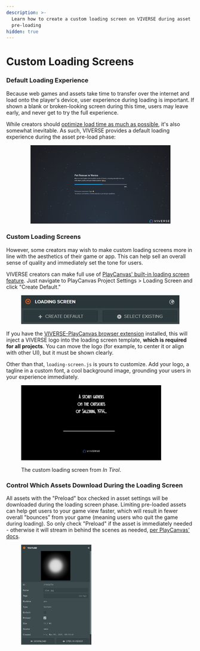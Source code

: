 ```yaml
---
description: >-
  Learn how to create a custom loading screen on VIVERSE during asset
  pre-loading
hidden: true
---
```


# Custom Loading Screens

### Default Loading Experience

Because web games and assets take time to transfer over the internet and load onto the player's device, user experience during loading is important. If shown a blank or broken-looking screen during this time, users may leave early, and never get to try the full experience.

While creators should [optimize load time as much as possible](https://developer.playcanvas.com/user-manual/optimization/load-time/), it's also somewhat inevitable. As such, VIVERSE provides a default loading experience during the asset pre-load phase:

<div align="center"><figure><img src="../../.gitbook/assets/image (1).png" alt="" width="375"><figcaption></figcaption></figure></div>

### Custom Loading Screens

However, some creators may wish to make custom loading screens more in line with the aesthetics of their game or app. This can help sell an overall sense of quality and immediately set the tone for users.

VIVERSE creators can make full use of [PlayCanvas' built-in loading screen feature](https://developer.playcanvas.com/user-manual/editor/launch-page/loading-screen/). Just navigate to PlayCanvas Project Settings > Loading Screen and click "Create Default."

<figure><img src="../../.gitbook/assets/loading-screen-settings-d2a07d4f515566a1b4b0126f923419b0.png" alt=""><figcaption></figcaption></figure>

If you have the [VIVERSE-PlayCanvas browser extension](https://docs.viverse.com/playcanvas-sdk/playcanvas-extension-setup#playcanvas-extension-download) installed, this will inject a VIVERSE logo into the loading screen template, **which is required for all projects**. You can move the logo (for example, to center it or align with other UI), but it must be shown clearly.

Other than that, `loading-screen.js` is yours to customize. Add your logo, a tagline in a custom font, a cool background image, grounding your users in your experience immediately.&#x20;

<figure><img src="../../.gitbook/assets/image (4).png" alt="" width="375"><figcaption><p>The custom loading screen from <em>In Tirol</em>.</p></figcaption></figure>

### Control Which Assets Download During the Loading Screen

All assets with the "Preload" box checked in asset settings will be downloaded during the loading screen phase. Limiting pre-loaded assets can help get users to your game view faster, which will result in fewer overall "bounces" from your game (meaning users who quit the game during loading). So only check "Preload" if the asset is immediately needed - otherwise it will stream in behind the scenes as needed, [per PlayCanvas' docs](https://developer.playcanvas.com/user-manual/assets/preloading-and-streaming/).

<figure><img src="../../.gitbook/assets/image (2).png" alt="" width="188"><figcaption></figcaption></figure>

